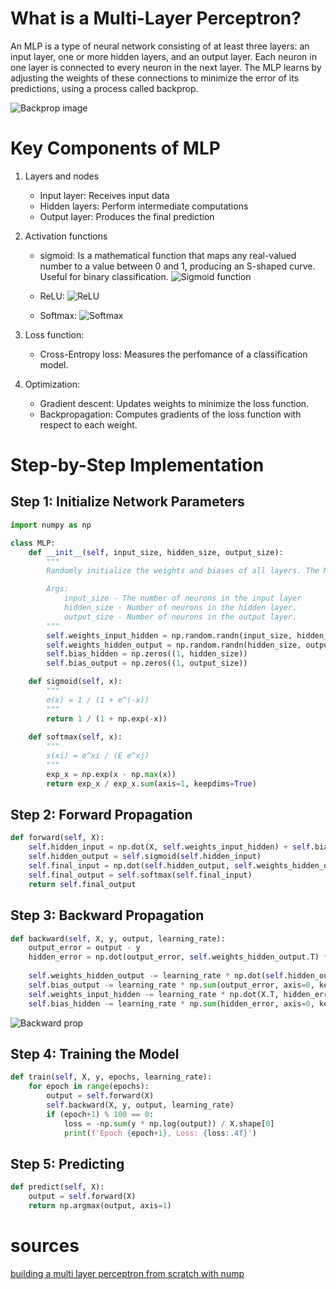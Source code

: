 # What is a Multi-Layer Perceptron?

An MLP is a type of neural network consisting of at least three layers: an input layer, one or more hidden layers, and an output layer. Each neuron in one layer is connected to every neuron in the next layer. The MLP learns by adjusting the weights of these connections to minimize the error of its predictions, using a process called backprop.

![Backprop image](https://miro.medium.com/v2/resize:fit:720/format:webp/1*p37WvwF_4vZ4K5Ls5n6x4A.png "Neural network layers")

# Key Components of MLP
1. Layers and nodes
    - Input layer: Receives input data
    - Hidden layers: Perform intermediate computations
    - Output layer: Produces the final prediction

2. Activation functions
    - sigmoid: Is a mathematical function that maps any real-valued number to a value between 0 and 1, producing an S-shaped curve. Useful for binary classification.
        ![Sigmoid function](https://miro.medium.com/v2/resize:fit:720/format:webp/1*takIKOwtkHy6RgXplzC4lw.png "Sigmoid function")

    - ReLU:
        ![ReLU](https://miro.medium.com/v2/resize:fit:720/format:webp/1*B5uj_q2OTGzTjqADesE0vw.png "ReLU")

    - Softmax:
        ![Softmax](https://miro.medium.com/v2/resize:fit:640/format:webp/1*HSVJDdOh08MH53sngkqJeQ.png)

3. Loss function:
    - Cross-Entropy loss: Measures the perfomance of a classification model.

4. Optimization:
    - Gradient descent: Updates weights to minimize the loss function.
    - Backpropagation: Computes gradients of the loss function with respect to each weight.

# Step-by-Step Implementation

## Step 1: Initialize Network Parameters

```python
import numpy as np

class MLP:
    def __init__(self, input_size, hidden_size, output_size):
        """
        Randomly initialize the weights and biases of all layers. The MLP has one hidden layer for now.

        Args:
            input_size - The number of neurons in the input layer
            hidden_size - Number of neurons in the hidden layer.
            output_size - Number of neurons in the output layer.
        """
        self.weights_input_hidden = np.random.randn(input_size, hidden_size)
        self.weights_hidden_output = np.random.randn(hidden_size, output_size)
        self.bias_hidden = np.zeros((1, hidden_size))
        self.bias_output = np.zeros((1, output_size))

    def sigmoid(self, x):
        """
        σ(x) = 1 / (1 + e^(-x))
        """
        return 1 / (1 + np.exp(-x))
    
    def softmax(self, x):
        """
        s(xi) = e^xi / (E e^xj)
        """
        exp_x = np.exp(x - np.max(x))
        return exp_x / exp_x.sum(axis=1, keepdims=True)
```

## Step 2: Forward Propagation

```python
def forward(self, X):
    self.hidden_input = np.dot(X, self.weights_input_hidden) + self.bias_hidden
    self.hidden_output = self.sigmoid(self.hidden_input)
    self.final_input = np.dot(self.hidden_output, self.weights_hidden_output) + self.bias_output
    self.final_output = self.softmax(self.final_input)
    return self.final_output
```

## Step 3: Backward Propagation
```python
def backward(self, X, y, output, learning_rate):
    output_error = output - y
    hidden_error = np.dot(output_error, self.weights_hidden_output.T) * self.hidden_output * (1 - self.hidden_output)
    
    self.weights_hidden_output -= learning_rate * np.dot(self.hidden_output.T, output_error)
    self.bias_output -= learning_rate * np.sum(output_error, axis=0, keepdims=True)
    self.weights_input_hidden -= learning_rate * np.dot(X.T, hidden_error)
    self.bias_hidden -= learning_rate * np.sum(hidden_error, axis=0, keepdims=True)
```

![Backward prop](https://miro.medium.com/v2/resize:fit:640/format:webp/1*kWPgeDnujt6eYpoSIbG4mA.png "Backward propagation for updating weights and biases.")

## Step 4: Training the Model
```python
def train(self, X, y, epochs, learning_rate):
    for epoch in range(epochs):
        output = self.forward(X)
        self.backward(X, y, output, learning_rate)
        if (epoch+1) % 100 == 0:
            loss = -np.sum(y * np.log(output)) / X.shape[0]
            print(f'Epoch {epoch+1}, Loss: {loss:.4f}')
```

## Step 5: Predicting
```python
def predict(self, X):
    output = self.forward(X)
    return np.argmax(output, axis=1)
```

# sources
[building a multi layer perceptron from scratch with nump](https://elcaiseri.medium.com/building-a-multi-layer-perceptron-from-scratch-with-numpy-e4cee82ab06d)